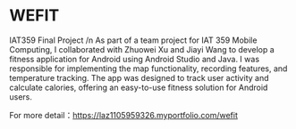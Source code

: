 # WEFIT
IAT359 Final Project /n
As part of a team project for IAT 359 Mobile Computing, I collaborated with Zhuowei Xu and Jiayi Wang to develop a fitness application for Android using Android Studio and Java. I was responsible for implementing the map functionality, recording features, and temperature tracking. The app was designed to track user activity and calculate calories, offering an easy-to-use fitness solution for Android users.

For more detail：https://laz1105959326.myportfolio.com/wefit
